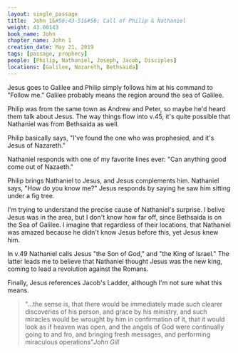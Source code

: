 ```yaml
---
layout: single_passage
title:  John 1&#58;43-51&#58; Call of Philip & Nathaniel
weight: 43.00143
book_name: John
chapter_name: John 1
creation_date: May 21, 2019
tags: [passage, prophecy]
people: [Philip, Nathaniel, Joseph, Jacob, Disciples]
locations: [Galilee, Nazareth, Bethsaida]
---
```

Jesus goes to Galilee and Philip simply follows him at his command to "Follow me." Galilee probably means the region around the sea of Galilee.

Philip was from the same town as Andrew and Peter, so maybe he'd heard them talk about Jesus.  The way things flow into v.45, it's quite possible that Nathaniel was from Bethsaida as well.

Philip basically says, "I've found the one who was prophesied, and it's Jesus of Nazareth."

Nathaniel responds with one of my favorite lines ever: "Can anything good come out of Nazaeth."

Philip brings Nathaniel to Jesus, and Jesus complements him.  Nathaniel says, "How do you know me?"  Jesus responds by saying he saw him sitting under a fig tree.

I'm trying to understand the precise cause of Nathaniel's surprise.  I belive Jesus was in the area, but I don't know how far off, since Bethsaida is on the Sea of Galilee.  I imagine that regardless of their locations, that Nathaniel was amazed because he didn't know Jesus before this, yet Jesus knew him.

In v.49 Nathaniel calls Jesus "the Son of God," and "the King of Israel."  The latter leads me to believe that Nathaniel thought Jesus was the new king, coming to lead a revolution against the Romans.

Finally, Jesus references Jacob's Ladder, although I'm not sure what this means.

<blockquote>"...the sense is, that there would be immediately made such clearer discoveries of his person, and grace by his ministry, and such miracles would be wrought by him in confirmation of it, that it would look as if heaven was open, and the angels of God were continually going to and fro, and bringing fresh messages, and performing miraculous operations"<cite>John Gill</cite></blockquote>